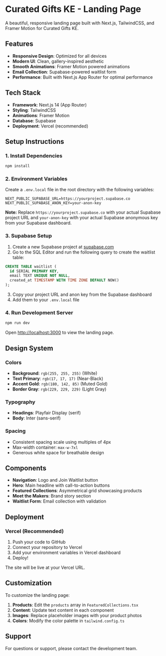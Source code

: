 # Curated Gifts KE - Landing Page

A beautiful, responsive landing page built with Next.js, TailwindCSS, and Framer Motion for Curated Gifts KE.

## Features

- **Responsive Design**: Optimized for all devices
- **Modern UI**: Clean, gallery-inspired aesthetic
- **Smooth Animations**: Framer Motion powered animations
- **Email Collection**: Supabase-powered waitlist form
- **Performance**: Built with Next.js App Router for optimal performance

## Tech Stack

- **Framework**: Next.js 14 (App Router)
- **Styling**: TailwindCSS
- **Animations**: Framer Motion
- **Database**: Supabase
- **Deployment**: Vercel (recommended)

## Setup Instructions

### 1. Install Dependencies

```bash
npm install
```

### 2. Environment Variables

Create a `.env.local` file in the root directory with the following variables:

```env
NEXT_PUBLIC_SUPABASE_URL=https://yourproject.supabase.co
NEXT_PUBLIC_SUPABASE_ANON_KEY=your-anon-key
```

**Note:** Replace `https://yourproject.supabase.co` with your actual Supabase project URL and `your-anon-key` with your actual Supabase anonymous key from your Supabase dashboard.

### 3. Supabase Setup

1. Create a new Supabase project at [supabase.com](https://supabase.com)
2. Go to the SQL Editor and run the following query to create the waitlist table:

```sql
CREATE TABLE waitlist (
  id SERIAL PRIMARY KEY,
  email TEXT UNIQUE NOT NULL,
  created_at TIMESTAMP WITH TIME ZONE DEFAULT NOW()
);
```

3. Copy your project URL and anon key from the Supabase dashboard
4. Add them to your `.env.local` file

### 4. Run Development Server

```bash
npm run dev
```

Open [http://localhost:3000](http://localhost:3000) to view the landing page.

## Design System

### Colors
- **Background**: `rgb(255, 255, 255)` (White)
- **Text Primary**: `rgb(17, 17, 17)` (Near-Black)
- **Accent Gold**: `rgb(180, 142, 85)` (Muted Gold)
- **Border Gray**: `rgb(229, 229, 229)` (Light Gray)

### Typography
- **Headings**: Playfair Display (serif)
- **Body**: Inter (sans-serif)

### Spacing
- Consistent spacing scale using multiples of 4px
- Max-width container: `max-w-7xl`
- Generous white space for breathable design

## Components

- **Navigation**: Logo and Join Waitlist button
- **Hero**: Main headline with call-to-action buttons
- **Featured Collections**: Asymmetrical grid showcasing products
- **Meet the Makers**: Brand story section
- **Waitlist Form**: Email collection with validation

## Deployment

### Vercel (Recommended)

1. Push your code to GitHub
2. Connect your repository to Vercel
3. Add your environment variables in Vercel dashboard
4. Deploy!

The site will be live at your Vercel URL.

## Customization

To customize the landing page:

1. **Products**: Edit the `products` array in `FeaturedCollections.tsx`
2. **Content**: Update text content in each component
3. **Images**: Replace placeholder images with your product photos
4. **Colors**: Modify the color palette in `tailwind.config.ts`

## Support

For questions or support, please contact the development team.

